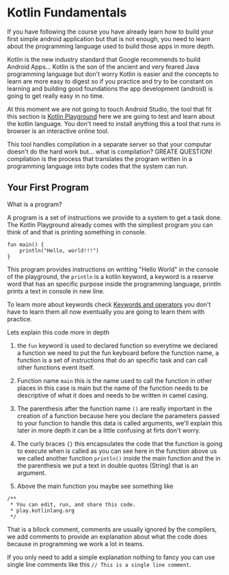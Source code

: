# Kotlin Fundamentals

If you have following the course you have already learn how to build your first simple android application but that is not enough,
you need to learn about the programming language used to build those apps in more depth.

Kotlin is the new industry standard that Google recommends to build Android Apps... Kotlin is the son of the ancient and very feared Java programming language but don't worry Kotlin is easier and the concepts to learn are more easy to digest so if you practice and  try to be constant on learning and building good foundations the app development (android) is going to get really easy in no time.

At this moment we are not going to touch Android Studio, the tool that fit this section is [Kotlin Playground](https://play.kotlinlang.org/#eyJ2ZXJzaW9uIjoiMS44LjEwIiwicGxhdGZvcm0iOiJqYXZhIiwiYXJncyI6IiIsIm5vbmVNYXJrZXJzIjp0cnVlLCJ0aGVtZSI6ImlkZWEiLCJjb2RlIjoiLyoqXG4gKiBZb3UgY2FuIGVkaXQsIHJ1biwgYW5kIHNoYXJlIHRoaXMgY29kZS5cbiAqIHBsYXkua290bGlubGFuZy5vcmdcbiAqL1xuZnVuIG1haW4oKSB7XG4gICAgcHJpbnRsbihcIkhlbGxvLCB3b3JsZCEhIVwiKVxufSJ9) here we are going to test and learn about the kotlin language. You don't need to install anything this a tool that runs in browser is an interactive online tool.

This tool handles compilation in a separate server so that your computar doesn't do the hard work but... what is compilation? GREATE QUESTION! compilation is the process that translates the program written in a programming language into byte codes that the system can run.

## Your First Program

What is a program?

A program is a set of instructions we provide to a system to get a task done. The Kotlin Playground already comes with the simpliest program you can think of and that is printing something in console.

```
fun main() {
    println("Hello, world!!!")
}
```

This program provides instructions on writting "Hello World" in the console of the playground, the `println` is a kotlin keyword, a keyword is a reserve word that has an specific purpose inside the programming language, println prints a text in console in new line.

To learn more about keywords check [Keywords and operators](https://kotlinlang.org/docs/keyword-reference.html) you don't have to learn them all now eventually you are going to learn them with practice.

Lets explain this code more in depth

1. the `fun` keyword is used to declared function so everytime we declared a function we need to put the fun keyboard before the function name, a function is a set of instructions that do an specific task and can call other functions event itself.

2. Function name `main` this is the name used to call the function in other places in this case is main but the name of the function needs to be descriptive of what it does and needs to be written in camel casing.

3. The parenthesis after the function name `()` are really important in the creation of a function because here you declare the parameters passed to your function to handle this data is called arguments, we'll explain this later in more depth it can be a little confusing at firts don't worry.

4. The curly braces `{}` this encapsulates the code that the function is going to execute when is called as you can see here in the function above us we called another function `println()` inside the main function and the in the parenthesis we put a text in double quotes (String) that is an argument.

5. Above the main function you maybe see something like 

```
/**
 * You can edit, run, and share this code.
 * play.kotlinlang.org
 */
```

That is a bllock comment, comments are usually ignored by the compilers, we add comments to provide an explanation about what the code does because in programming we work a lot in teams.

If you only need to add a simple explanation nothing to fancy you can use single line comments like this `// This is a single line comment`.